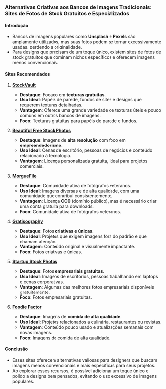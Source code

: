### **Alternativas Criativas aos Bancos de Imagens Tradicionais: Sites de Fotos de Stock Gratuitos e Especializados**

#### **Introdução**
- Bancos de imagens populares como **Unsplash** e **Pexels** são amplamente utilizados, mas suas fotos podem se tornar excessivamente usadas, perdendo a originalidade.
- Para designs que precisam de um toque único, existem sites de fotos de stock gratuitos que dominam nichos específicos e oferecem imagens menos convencionais.

#### **Sites Recomendados**

1. **[StockVault](https://www.stockvault.net/?utm_source=desgin.dev)**
   - **Destaque**: Focado em **texturas gratuitas**.
   - **Uso Ideal**: Papéis de parede, fundos de sites e designs que requerem texturas detalhadas.
   - **Vantagem**: Oferece uma grande variedade de texturas úteis e pouco comuns em outros bancos de imagens.    
   - **Foco**: Texturas gratuitas para papéis de parede e fundos.  
   

2. **[Beautiful Free Stock Photos](https://stocksnap.io/)**
   - **Destaque**: Imagens de **alta resolução** com foco em **empreendedorismo**.
   - **Uso Ideal**: Cenas de escritório, pessoas de negócios e conteúdo relacionado à tecnologia.
   - **Vantagem**: Licença personalizada gratuita, ideal para projetos comerciais.

3. **[MorgueFile](https://morguefile.com/)**
   - **Destaque**: Comunidade ativa de fotógrafos veteranos.
   - **Uso Ideal**: Imagens diversas e de alta qualidade, com uma comunidade que contribui consistentemente.
   - **Vantagem**: Licença **CC0** (domínio público), mas é necessário criar uma conta gratuita para downloads.
   - **Foco**: Comunidade ativa de fotógrafos veteranos.  
   

4. **[Gratisography](https://gratisography.com/?utm_source=design.dev)**
   - **Destaque**: Fotos **criativas e únicas**.
   - **Uso Ideal**: Projetos que exigem imagens fora do padrão e que chamam atenção.
   - **Vantagem**: Conteúdo original e visualmente impactante.
   - **Foco**: Fotos criativas e únicas.  
   

5. **[Startup Stock Photos](https://startupstockphotos.com/?utm_source=design.dev)**
   - **Destaque**: Fotos **empresariais gratuitas**.
   - **Uso Ideal**: Imagens de escritórios, pessoas trabalhando em laptops e cenas corporativas.
   - **Vantagem**: Algumas das melhores fotos empresariais disponíveis gratuitamente.
   - **Foco**: Fotos empresariais gratuitas.  
   

6. **[Foodie Factor](https://foodiefactor.com/?utm_source=design.dev)**
   - **Destaque**: Imagens de **comida de alta qualidade**.
   - **Uso Ideal**: Projetos relacionados a culinária, restaurantes ou revistas.
   - **Vantagem**: Conteúdo pouco usado e atualizações semanais com novas imagens.
   - **Foco**: Imagens de comida de alta qualidade.  
   

#### **Conclusão**
- Esses sites oferecem alternativas valiosas para designers que buscam imagens menos convencionais e mais específicas para seus projetos.
- Ao explorar esses recursos, é possível adicionar um toque único e polido a designs bem pensados, evitando o uso excessivo de imagens populares.

